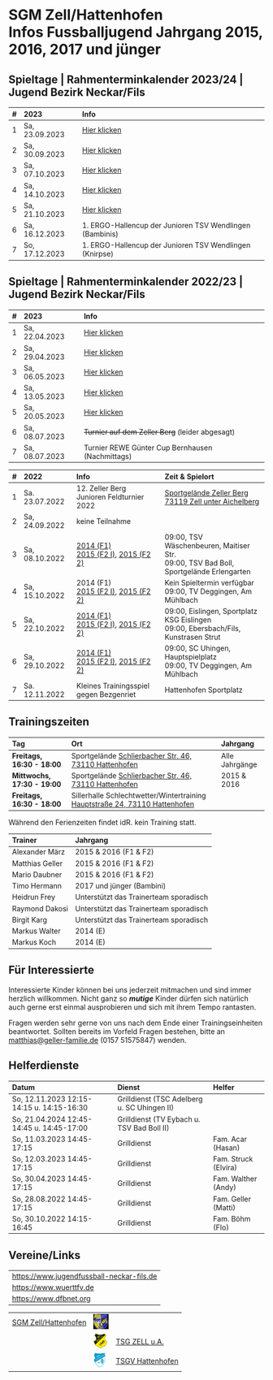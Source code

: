 # SGM Zell/Hattenhofen<br/>Infos Fussballjugend Jahrgang 2015, 2016, 2017 und jünger

## Spieltage | Rahmenterminkalender 2023/24 | Jugend Bezirk Neckar/Fils

| #    | 2023           | Info                                                     |
| :--- | :------------- | :------------------------------------------------------- |
| 1    | Sa, 23.09.2023 | [Hier klicken](/2023)                                    |
| 2    | Sa, 30.09.2023 | [Hier klicken](/2023)                                    |
| 3    | Sa, 07.10.2023 | [Hier klicken](/2023)                                    |
| 4    | Sa, 14.10.2023 | [Hier klicken](/2023)                                    |
| 5    | Sa, 21.10.2023 | [Hier klicken](/2023)                                    |
| 6    | Sa, 16.12.2023 | 1. ERGO-Hallencup der Junioren TSV Wendlingen (Bambinis) |
| 7    | So, 17.12.2023 | 1. ERGO-Hallencup der Junioren TSV Wendlingen (Knirpse)  |

## Spieltage | Rahmenterminkalender 2022/23 | Jugend Bezirk Neckar/Fils

| #    | 2023           | Info                                              |
| :--- | :------------- | :------------------------------------------------ |
| 1    | Sa, 22.04.2023 | [Hier klicken](/Archiv/2023)                      |
| 2    | Sa, 29.04.2023 | [Hier klicken](/Archiv/2023)                      |
| 3    | Sa, 06.05.2023 | [Hier klicken](/Archiv/2023)                      |
| 4    | Sa, 13.05.2023 | [Hier klicken](/Archiv/2023)                      |
| 5    | Sa, 20.05.2023 | [Hier klicken](/Archiv/2023)                      |
| 6    | Sa, 08.07.2023 | ~~Turnier auf dem Zeller Berg~~ (leider abgesagt) |
| 7    | Sa, 08.07.2023 | Turnier REWE Günter Cup Bernhausen (Nachmittags)  |

| #    | 2022           | Info                                                                                                                                   | Zeit & Spielort                                                                                   |
| :--- | :------------- | :------------------------------------------------------------------------------------------------------------------------------------- | :------------------------------------------------------------------------------------------------ |
| 1    | Sa. 23.07.2022 | 12. Zeller Berg<br/>Junioren Feldturnier 2022                                                                                         | [Sportgelände Zeller Berg<br/>73119 Zell unter Aichelberg](https://goo.gl/maps/adBif8bE646YN44J6) | - [Spielplan F1](/Archiv/2022/2022.07.23-ZellerBerg-F1-Spielplan.pdf)<br/>- [Spielplan F2](/Archiv/2022/2022.07.23-ZellerBerg-F2-Spielplan.pdf)<br/>- [Turnierbestimmungen](/Archiv/2022/2022.07.23-ZellerBerg-Turnierbestimmungen.pdf) |
| 2    | Sa, 24.09.2022 | keine Teilnahme                                                                                                                        |                                                                                                   |
| 3    | Sa, 08.10.2022 | [2014 (F1)](/Archiv/2022/F1-SpT2-Gr7.pdf)<br/>[2015 (F2 I)](/Archiv/2022/F2-SpT2-Gr6.pdf), [2015 (F2 2)](/Archiv/2022/F2-SpT2-Gr7.pdf) | 09:00, TSV Wäschenbeuren, Maitiser Str.<br/>09:00, TSV Bad Boll, Sportgelände Erlengarten         |
| 4    | Sa, 15.10.2022 | 2014 (F1)<br/>[2015 (F2 I)](/Archiv/2022/F2-SpT3-Gr3.pdf), [2015 (F2 2)](/Archiv/2022/F2-SpT3-Gr4.pdf)                                 | Kein Spieltermin verfügbar<br/>09:00, TV Deggingen, Am Mühlbach                                   |
| 5    | Sa, 22.10.2022 | [2014 (F1)](/Archiv/2022/F1-SpT4-Gr3.pdf)<br/>[2015 (F2 I)](/Archiv/2022/F2-SpT4-Gr1.pdf), [2015 (F2 2)](/Archiv/2022/F2-SpT4-Gr2.pdf) | 09:00, Eislingen, Sportplatz KSG Eislingen<br/>09:00, Ebersbach/Fils, Kunstrasen Strut            |
| 6    | Sa, 29.10.2022 | [2014 (F1)](/Archiv/2022/F1-SpT5-Gr3.pdf)<br/>[2015 (F2 I)](/Archiv/2022/F2-SpT5-Gr3.pdf), [2015 (F2 2)](/Archiv/2022/F2-SpT5-Gr4.pdf) | 09:00, SC Uhingen, Hauptspielplatz<br/>09:00, TV Deggingen, Am Mühlbach                           |
| 7    | Sa. 12.11.2022 | Kleines Trainingsspiel gegen Bezgenriet                                                                                                | Hattenhofen Sportplatz                                                                            | 3 Spielstationen + Spiele                                                                                                                                                                                                               |

## Trainingszeiten

| Tag                          | Ort                                                                                                                                                                       | Jahrgang       |
| :--------------------------- | :------------------------------------------------------------------------------------------------------------------------------------------------------------------------ | :------------- |
| **Freitags, 16:30 - 18:00**  | Sportgelände <a href="https://goo.gl/maps/FJQeoiVucuZiPWvFA" target="_blank" rel="noopener noreferrer">Schlierbacher Str. 46, 73110 Hattenhofen</a>                       | Alle Jahrgänge |
| **Mittwochs, 17:30 - 19:00** | Sportgelände <a href="https://goo.gl/maps/FJQeoiVucuZiPWvFA" target="_blank" rel="noopener noreferrer">Schlierbacher Str. 46, 73110 Hattenhofen</a>                       | 2015 & 2016    |
| **Freitags, 16:30 - 18:00**  | Sillerhalle Schlechtwetter/Wintertraining <a href="https://goo.gl/maps/6ABxqEwNToafWStF8" target="_blank" rel="noopener noreferrer">Hauptstraße 24, 73110 Hattenhofen</a> |                |

Während den Ferienzeiten findet idR. kein Training statt.

| Trainer         | Jahrgang                               |
| :-------------- | :------------------------------------- |
| Alexander März  | 2015 & 2016 (F1 & F2)                  |
| Matthias Geller | 2015 & 2016 (F1 & F2)                  |
| Mario Daubner   | 2015 & 2016 (F1 & F2)                  |
| Timo Hermann    | 2017 und jünger (Bambini)              |
| Heidrun Frey    | Unterstützt das Trainerteam sporadisch |
| Raymond Dakosi  | Unterstützt das Trainerteam sporadisch |
| Birgit Karg     | Unterstützt das Trainerteam sporadisch |
| Markus Walter   | 2014 (E)                               |
| Markus Koch     | 2014 (E)                               |

## Für Interessierte

Interessierte Kinder können bei uns jederzeit mitmachen und sind immer herzlich willkommen.
Nicht ganz so ***mutige*** Kinder dürfen sich natürlich auch gerne erst einmal ausprobieren und sich mit ihrem Tempo rantasten.

Fragen werden sehr gerne von uns nach dem Ende einer Trainingseinheiten beantwortet.
Sollten bereits im Vorfeld Fragen bestehen, bitte an matthias@geller-familie.de (0157 51575847) wenden.

## Helferdienste

| Datum                                     | Dienst                                      | Helfer               |
| :---------------------------------------- | :------------------------------------------ | :------------------- |
| So, 12.11.2023 12:15-14:15 u. 14:15-16:30 | Grilldienst (TSC Adelberg u. SC Uhingen II) |                      |
| So, 21.04.2024 12:45-14:45 u. 14:45-17:00 | Grilldienst (TV Eybach u. TSV Bad Boll II)  |                      |
| So, 11.03.2023 14:45-17:15                | Grilldienst                                 | Fam. Acar (Hasan)    |
| So, 12.03.2023 14:45-17:15                | Grilldienst                                 | Fam. Struck (Elvira) |
| So, 30.04.2023 14:45-17:15                | Grilldienst                                 | Fam. Walther (Andy)  |
| So, 28.08.2022 14:45-17:15                | Grilldienst                                 | Fam. Geller (Matti)  |
| So, 30.10.2022 14:15-16:45                | Grilldienst                                 | Fam. Böhm (Flo)      |

## Vereine/Links

|                                           |
| :---------------------------------------- |
| https://www.jugendfussball-neckar-fils.de |
| https://www.wuerttfv.de                   |
| https://www.dfbnet.org                    |

|                                                          |                                                              |                                                  |
| -------------------------------------------------------: | :----------------------------------------------------------- | :----------------------------------------------- |
| [SGM Zell/Hattenhofen](https://sgm-zell-hattenhofen.de/) | <img src="cropped-SGM-Zell_Hattenhofen-2.jpg" height="30" /> |                                                  |
|                                                          | <img src="logo_zua.png" height="30" />                       | [TSG ZELL u.A.](https://www.tsg-zell.de/)        |
|                                                          | <img src="logo-hat.gif" height="30" />                       | [TSGV Hattenhofen](https://tsgv-hattenhofen.de/) |
